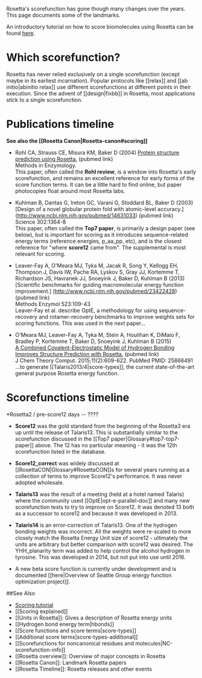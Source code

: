 Rosetta's scorefunction has gone though many changes over the years. This page documents some of the landmarks.

An introductory tutorial on how to score biomolecules using Rosetta can be found [here](https://www.rosettacommons.org/demos/latest/tutorials/scoring/scoring).

Which scorefunction?
====================

Rosetta has never relied exclusively on a single scorefunction (except maybe in its earliest incarnation).  Popular protocols like [[relax]] and [[ab initio|abinitio relax]] use different scorefunctions at different points in their execution. Since the advent of [[design|fixbb]] in Rosetta, most applications stick to a single scorefunction.

Publications timeline
=====================
**See also the [[Rosetta Canon|Rosetta-canon#scoring]]**

* Rohl CA, Strauss CE, Misura KM, Baker D (2004) [Protein structure prediction using Rosetta.](http://www.ncbi.nlm.nih.gov/pubmed/15063647) (pubmed link)  
Methods in Enzymology.  
This paper, often called the **Rohl review**, is a window into Rosetta's early scorefunction, and remains an excellent reference for early forms of the score function terms. It can be a little hard to find online, but paper photocopies float around most Rosetta labs.

* Kuhlman B, Dantas G, Ireton GC, Varani G, Stoddard BL, Baker D (2003)  
[Design of a novel globular protein fold with atomic-level accuracy.] (http://www.ncbi.nlm.nih.gov/pubmed/14631033) (pubmed link)  
Science 302:1364-8  
This paper, often called the **Top7 paper**, is primarily a design paper (see below), but is important for scoring as it introduces sequence-related energy terms (reference energies, p_aa_pp, etc), and is the closest reference for "where **score12** came from".
The supplemental is most relevant for scoring.

* Leaver-Fay A, O'Meara MJ, Tyka M, Jacak R, Song Y, Kellogg EH, Thompson J, Davis IW, Pache RA, Lyskov S, Gray JJ, Kortemme T, Richardson JS, Havranek JJ, Snoeyink J, Baker D, Kuhlman B (2013)  
[Scientific benchmarks for guiding macromolecular energy function improvement.] (http://www.ncbi.nlm.nih.gov/pubmed/23422428) (pubmed link)  
Methods Enzymol 523:109-43  
Leaver-Fay et al. describe OptE, a methodology for using sequence-recovery and rotamer-recovery benchmarks to improve weights sets for scoring functions.  This was used in the next paper...

* O'Meara MJ, Leaver-Fay A, Tyka M, Stein A, Houlihan K, DiMaio F, Bradley P, Kortemme T, Baker D, Snoeyink J, Kuhlman B (2015)  
[A Combined Covalent-Electrostatic Model of Hydrogen Bonding Improves Structure Prediction with Rosetta.](http://www.ncbi.nlm.nih.gov/pubmed/25866491) (pubmed link)  
J Chem Theory Comput. 2015;11(2):609-622. PubMed PMID: 25866491  
...to generate [[Talaris2013/4|score-types]], the current state-of-the-art general purpose Rosetta energy function.

Scorefunctions timeline
=======================
*Rosetta2 / pre-score12 days -- ????

* **Score12** was the gold standard from the beginning of the Rosetta3 era up until the release of Talaris13.  This is substantially similar to the scorefunction discussed in the [[Top7 paper|Glossary#top7-top7-paper]] above.  The 12 has no particular meaning - it was the 12th scorefunction listed in the database.

* **Score12_correct** was widely discussed at [[RosettaCON|Glossary#RosettaCON]]s for several years running as a collection of terms to improve Score12's performance.  It was never adopted wholesale.

* **Talaris13** was the result of a meeting (held at a hotel named Talaris) where the community used [[OptE|opt-e-parallel-doc]] and many new scorefunction tests to try to improve on Score12.  It was denoted 13 both as a successor to score12 and because it was developed in 2013.

* **Talaris14** is an error-correction of Talaris13.  One of the hydrogen bonding weights was incorrect.  All the weights were re-scaled to more closely match the Rosetta Energy Unit size of score12 - ultimately the units are arbitrary but better comparison with score12 was desired.  The YHH_planarity term was added to help control the alcohol hydrogen in tyrosine.  This was developed in 2014, but not put into use until 2016.

* A new beta score function is currently under development and is documented [[here|Overview of Seattle Group energy function optimization project]].

##See Also

* [Scoring tutorial](https://www.rosettacommons.org/demos/latest/tutorials/scoring/scoring)
* [[Scoring explained]]
* [[Units in Rosetta]]: Gives a description of Rosetta energy units
* [[Hydrogen bond energy term|hbonds]]
* [[Score functions and score terms|score-types]]
* [[Additional score terms|score-types-additional]]
* [[Scorefunctions for noncanonical residues and molecules|NC-scorefunction-info]]
* [[Rosetta overview]]: Overview of major concepts in Rosetta
* [[Rosetta Canon]]: Landmark Rosetta papers
* [[Rosetta Timeline]]: Rosetta releases and other events

<!-- SEO
score function scorefunction
score function scorefunction
score function scorefunction
score function scorefunction
score function scorefunction
score function scorefunction
score function scorefunction
score function scorefunction
score function scorefunction
score function scorefunction
score function scorefunction
score function scorefunction
score function scorefunction
score function scorefunction
score function scorefunction
score function scorefunction
score function scorefunction
score function scorefunction
score function scorefunction
score function scorefunction
score function scorefunction
score function scorefunction
score function scorefunction
score function scorefunction
score function scorefunction
score function scorefunction
score function scorefunction
score function scorefunction
score function scorefunction
score function scorefunction
score function scorefunction
score function scorefunction
score function scorefunction
score function scorefunction
score function scorefunction
score function scorefunction
score function scorefunction
score function scorefunction
score function scorefunction
score function scorefunction
score function scorefunction
score function scorefunction
score function scorefunction
score function scorefunction
score function scorefunction
score function scorefunction
score function scorefunction
score function scorefunction
score function scorefunction
score function scorefunction
score function scorefunction
score function scorefunction
score function scorefunction
score function scorefunction
score function scorefunction
score function scorefunction
score function scorefunction
score function scorefunction
score function scorefunction
score function scorefunction
score function scorefunction
score function scorefunction
score function scorefunction
score function scorefunction
score function scorefunction
score function scorefunction
score function scorefunction
score function scorefunction
score function scorefunction
score function scorefunction
score function scorefunction
score function scorefunction
score function scorefunction
score function scorefunction
score function scorefunction
score function scorefunction
score function scorefunction
score function scorefunction
score function scorefunction
score function scorefunction
score function scorefunction
score function scorefunction
score function scorefunction
score function scorefunction
score function scorefunction
score function scorefunction
score function scorefunction
score function scorefunction
score function scorefunction
score function scorefunction
score function scorefunction
score function scorefunction
score function scorefunction
score function scorefunction
score function scorefunction
score function scorefunction
score function scorefunction
score function scorefunction
score function scorefunction
score function scorefunction
score function scorefunction
score function scorefunction
score function scorefunction
score function scorefunction
score function scorefunction
score function scorefunction
score function scorefunction
score function scorefunction
score function scorefunction
score function scorefunction
score function scorefunction
score function scorefunction
score function scorefunction
score function scorefunction
score function scorefunction
score function scorefunction
score function scorefunction
score function scorefunction
score function scorefunction
score function scorefunction
score function scorefunction
score function scorefunction
score function scorefunction
score function scorefunction
score function scorefunction
score function scorefunction
score function scorefunction
score function scorefunction
score function scorefunction
score function scorefunction
score function scorefunction
score function scorefunction
score function scorefunction
score function scorefunction
score function scorefunction
score function scorefunction
score function scorefunction
score function scorefunction
score function scorefunction
score function scorefunction
score function scorefunction
score function scorefunction
score function scorefunction
score function scorefunction
score function scorefunction
score function scorefunction
score function scorefunction
score function scorefunction
score function scorefunction
score function scorefunction
score function scorefunction
score function scorefunction
score function scorefunction
score function scorefunction
score function scorefunction
score function scorefunction
score function scorefunction
score function scorefunction
score function scorefunction
score function scorefunction
score function scorefunction
score function scorefunction
score function scorefunction
score function scorefunction
score function scorefunction
score function scorefunction
score function scorefunction
score function scorefunction
score function scorefunction
score function scorefunction
score function scorefunction
score function scorefunction
score function scorefunction
score function scorefunction
score function scorefunction
score function scorefunction
score function scorefunction
score function scorefunction
score function scorefunction
score function scorefunction
score function scorefunction
score function scorefunction
score function scorefunction
score function scorefunction
score function scorefunction
score function scorefunction
score function scorefunction
score function scorefunction
score function scorefunction
score function scorefunction
-->